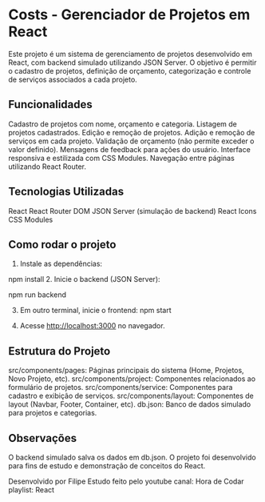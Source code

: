 # Costs - Gerenciador de Projetos em React

Este projeto é um sistema de gerenciamento de projetos desenvolvido em React, com backend simulado utilizando JSON Server. O objetivo é permitir o cadastro de projetos, definição de orçamento, categorização e controle de serviços associados a cada projeto.

## Funcionalidades

 Cadastro de projetos com nome, orçamento e categoria.
 Listagem de projetos cadastrados.
 Edição e remoção de projetos.
 Adição e remoção de serviços em cada projeto.
 Validação de orçamento (não permite exceder o valor definido).
 Mensagens de feedback para ações do usuário.
 Interface responsiva e estilizada com CSS Modules.
 Navegação entre páginas utilizando React Router.

## Tecnologias Utilizadas

 React
 React Router DOM
 JSON Server (simulação de backend)
 React Icons
 CSS Modules

## Como rodar o projeto

1. Instale as dependências:

npm install
2. Inicie o backend (JSON Server):

npm run backend

3. Em outro terminal, inicie o frontend:
npm start


4. Acesse [http://localhost:3000](http://localhost:3000) no navegador.

## Estrutura do Projeto
 src/components/pages: Páginas principais do sistema (Home, Projetos, Novo Projeto, etc). src/components/project: Componentes relacionados ao formulário de projetos. src/components/service: Componentes para cadastro e exibição de serviços. src/components/layout: Componentes de layout (Navbar, Footer, Container, etc). db.json: Banco de dados simulado para projetos e categorias.

## Observações

 O backend simulado salva os dados em db.json.
 O projeto foi desenvolvido para fins de estudo e demonstração de conceitos do React.


Desenvolvido por Filipe 
Estudo feito pelo youtube  canal: Hora de Codar
playlist: React
